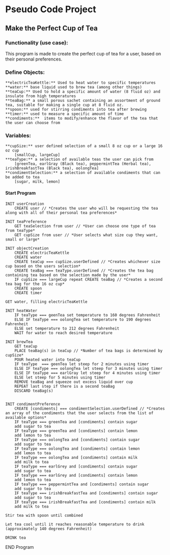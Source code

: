 # Pseudo Code Project
## Make the Perfect Cup of Tea

### Functionality (use case): 
This program is made to create the perfect cup of tea for a user, based on their personal preferences.

### Define Objects:
    **electricTeaKettle:** Used to heat water to specific temperatures
    **water:** base liquid used to brew tea (among other things)
    **teaCup:** Used to hold a specific amount of water (8 fluid oz) and insulate from high temperatures
    **teaBag:** a small porous sachet containing an assortment of ground tea, suitable for making a single cup at 8 fluid oz.
    **spoon:** used for stirring condiments into tea after brewing
    **timer:** used to measure a specific amount of time
    **condiments:**  items to modify/enhance the flavor of the tea that the user can choose from


### Variables:
    **cupSize:** user defined selection of a small 8 oz cup or a large 16 oz cup
        [smallCup, largeCup]
    **teaType:** a selection of available teas the user can pick from
        [greenTea, earlGray (Black tea), peppermintTea (Herbal tea), irishBreakfastTea (Black tea), oolongTea]
    **condimentSelection:** a selection of available condiments that can be added to tea
        [sugar, milk, lemon]

#### Start Program
    INIT userCreation
        CREATE user // *Creates the user who will be requesting the tea along with all of their personal tea preferences*

    INIT teaPreference
        GET teaSelection from user // *User can choose one type of tea from teaType*
        GET cupSize from user // *User selects what size cup they want, small or large*

    INIT objectCreation
        CREATE electricTeaKettle
        CREATE water
        CREATE teaCup === cupSize.userDefined // *Creates whichever size cup based on the users selection*
        CREATE teaBag === teaType.userDefined // *Creates the tea bag containing tea based on the selection made by the user*
        IF cupSize === largeCup repeat CREATE teaBag // *Creates a second tea bag for the 16 oz cup*
        CREATE spoon
        CREATE timer

    GET water, filling electricTeaKettle

    INIT heatWater
        IF teaType === geenTea set temperature to 160 degrees Fahrenheit
        ELSE IF teaType === oolongTea set temperature to 190 degrees Fahrenheit
        ELSE set temperature to 212 degrees Fahrenheit
        WAIT for water to reach desired temperature

    INIT brewTea
        GET teaCup
        PLACE teaBag(s) in teaCup // *Number of tea bags is determined by cupSize*
        POUR heated water into teaCup
        IF teaType  === geenTea let steep for 2 minutes using timer
        ELSE IF teaType === oolongTea let steep for 3 minutes using timer
        ELSE IF teaType === earlGray let steep for 4 minutes using timer
        ELSE let steep for 5 minutes using timer
        REMOVE teaBag and squeeze out excess liquid over cup
        REPEAT last step if there is a second teaBag
        DISCARD teaBag(s)


    INIT condimentPreference
        CREATE [condiments] === condimentSelection.userDefined // *Creates an array of the condiments that the user selects from the list of available options*
        IF teaType === greenTea and [condiments] contain sugar
        add sugar to tea
        IF teaType === greenTea and [condiments] contain lemon
        add lemon to tea
        IF teaType === oolongTea and [condiments] contain sugar
        add sugar to tea
        IF teaType === oolongTea and [condiments] contain lemon
        add lemon to tea
        IF teaType === oolongTea and [condiments] contain milk
        add milk to tea
        IF teaType === earlGrey and [condiments] contain sugar
        add sugar to tea
        IF teaType === earlGrey and [condiments] contain lemon
        add lemon to tea
        IF teaType === peppermintTea and [condiments] contain sugar
        add sugar to tea
        IF teaType === irishBreakfastTea and [condiments] contain sugar
        add sugar to tea
        IF teaType === irishBreakfastTea and [condiments] contain milk
        add milk to tea

    Stir tea with spoon until combined

    Let tea cool until it reaches reasonable temperature to drink (approximately 140 degrees Fahrenheit)

    DRINK tea

END Program
